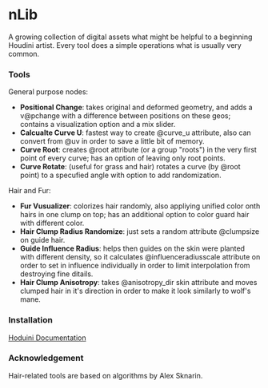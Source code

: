 nLib
====

A growing collection of digital assets what might be helpful to a beginning Houdini artist. 
Every tool does a simple operations what is usually very common. 


### Tools

General purpose nodes:
- **Positional Change**: takes original and deformed geometry, and adds a v@pchange with a difference between positions on these geos; contains a visualization option and a mix slider. 
- **Calcualte Curve U**: fastest way to create @curve_u attribute, also can convert from @uv in order to save a little bit of memory.
- **Curve Root**: creates @root attribute (or a group "roots") in the very first point of every curve; has an option of leaving only root points.
- **Curve Rotate**: (useful for grass and hair) rotates a curve (by @root point) to a specufied angle with option to add randomization.

Hair and Fur:
- **Fur Vusualizer**: colorizes hair randomly, also appliying unified color onth hairs in one clump on top;  has an additional option to color guard hair with different color.
- **Hair Clump Radius Randomize**: just sets a random attribute @clumpsize on guide hair. 
- **Guide Influence Radius**: helps then guides on the skin were planted with different density, so it calculates @influenceradiusscale attribute on order to set in influence individually in order to limit interpolation from destroying fine ditails.  
- **Hair Clump Anisotropy**: takes @anisotropy_dir skin attribute and moves clumped hair in it's direction in order to make it look similarly to wolf's mane.  

### Installation

[Hoduini Documentation](http://www.sidefx.com/docs/houdini/ref/plugins.html)

### Acknowledgement

Hair-related tools are based on algorithms by Alex Sknarin. 
